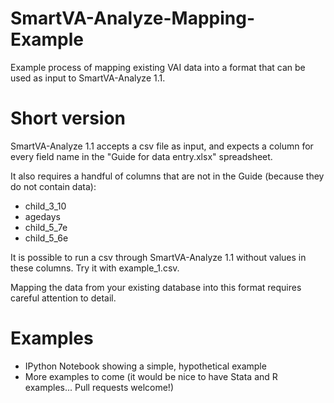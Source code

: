 # SmartVA-Analyze-Mapping-Example

Example process of mapping existing VAI data into a format that can be
used as input to SmartVA-Analyze 1.1.


# Short version

SmartVA-Analyze 1.1 accepts a csv file as input, and expects a column
for every field name in the "Guide for data entry.xlsx" spreadsheet.

It also requires a handful of columns that are not in the Guide (because they do not contain data):

* child_3_10
* agedays
* child_5_7e
* child_5_6e

It is possible to run a csv through SmartVA-Analyze 1.1 without values in these columns.  Try it with example_1.csv.

Mapping the data from your existing database into this format requires careful attention to detail.


# Examples

* IPython Notebook showing a simple, hypothetical example
* More examples to come (it would be nice to have Stata and R examples... Pull requests welcome!)
